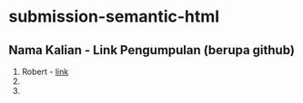 # submission-semantic-html
## Nama Kalian - Link Pengumpulan (berupa github)
1. Robert - [link](https://github.com/indekslink/semantic-html)
2.
3. 
